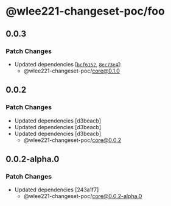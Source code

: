 # @wlee221-changeset-poc/foo

## 0.0.3

### Patch Changes

- Updated dependencies [[`bcf6152`](https://github.com/wlee221/changeset-poc/commit/bcf61525e9faff5404fff5b52c9471f1425750b1), [`8ec73e4`](https://github.com/wlee221/changeset-poc/commit/8ec73e46290c86748b6d99ae97b35660ec295777)]:
  - @wlee221-changeset-poc/core@0.1.0

## 0.0.2

### Patch Changes

- Updated dependencies [d3beacb]
- Updated dependencies [d3beacb]
- Updated dependencies [d3beacb]
  - @wlee221-changeset-poc/core@0.0.2

## 0.0.2-alpha.0

### Patch Changes

- Updated dependencies [243a1f7]
  - @wlee221-changeset-poc/core@0.0.2-alpha.0
